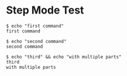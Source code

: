 # Step Mode Test

```cliscore
$ echo "first command"
first command

$ echo "second command"
second command

$ echo "third" && echo "with multiple parts"
third
with multiple parts
```
